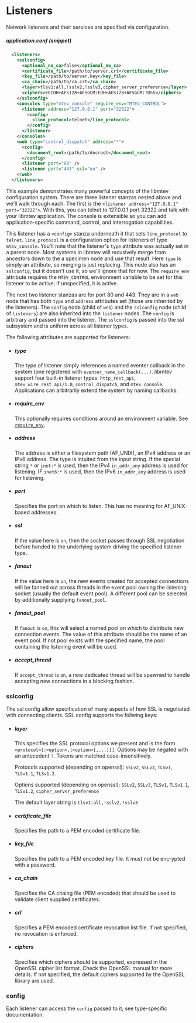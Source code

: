 # Listeners

Network listeners and their services are specified via configuration.

##### application.conf (snippet)

```xml
  <listeners>
    <sslconfig>
      <optional_no_ca>false</optional_no_ca>
      <certificate_file>/path/to/server.crt</certificate_file>
      <key_file>/path/to/server.key</key_file>
      <ca_chain>/path/to/ca.crt</ca_chain>
      <layer>tlsv1:all,!sslv2,!sslv3,cipher_server_preference</layer>
      <ciphers>EECDH+AES128+AESGCM:EDH+AES128+AESGCM:!DSS</ciphers>
    </sslconfig>
    <consoles type="mtev_console" require_env="MTEV_CONTROL">
      <listener address="127.0.0.1" port="32322">
        <config>
          <line_protocol>telnet</line_protocol>
        </config>
      </listener>
    </consoles>
    <web type="control_dispatch" address="*">
      <config>
        <document_root>/path/to/docroot</document_root>
      </config>
      <listener port="80" />
      <listener port="443" ssl="on" />
    </web>
  </listeners>
```

This example demonstrates many powerful concepts of the libmtev configuration system.
There are three listener stanzas nested above and we'll walk through each.  The first
is the `<listener address="127.0.0.1" port="32322">`.  With this, you can telnet to
127.0.0.1 port 32322 and talk with your libmtev application.  The console is extensible
so you can add application-specific command, control, and interrogation capabilities.

This listener has a `<config>` stanza underneath it that sets `line_protocol` to `telnet`.
`line_protocol` is a configuration option for listeners of type `mtev_console`.  You'll
note that the listener's `type` attribute was actually set in a parent node.  Most
systems in libmtev will recusively merge from ancestors down to the a specimen node
and use that result.  Here `type` is simply an attribute, so merging is just replacing.
This node also has an `sslconfig`, but it doesn't use it, so we'll ignore that for now.
The `require_env` attribute requires the `MTEV_CONTROL` environment variable to be set
for this listener to be active; if unspecified, it is active.

The next two listener stanzas are for port 80 and 443.  They are in a `web` node that has
both `type` and `address` attributes set (those are inherited by the listeners).  The
`config` node (child of `web`) and the `sslconfig` node (child of `listeners`) are also
inherited into the `listener` nodes.  The `config` is arbitrary and passed into the listener.
The `sslconfig` is passed into the ssl subsystem and is uniform across all listener types.

The following attributes are supported for listeners:

 * ##### type

   The type of listener simply references a named eventer callback in the system (one
   registered with `eventer_name_callback(...)`.  libmtev support four built-in listener
   types: `http_rest_api`, `mtev_wire_rest_api/1.0`, `control_dispatch`, and `mtev_console`.
   Applications can arbitrarily extend the system by naming callbacks.

 * ##### require_env

   This optionally requires conditions around an environment variable. See 
   [`require_env`](README.md#requireenv).

 * ##### address

   The address is either a filesystem path (AF_UNIX), an IPv4 address or an IPv6 address.
   The type is intuited from the input string.  If the special string `*` or `inet:*` is used,
   then the IPv4 `in_addr_any` address is used for listening. IF `inet6:*` is used, then the
   IPv6 `in_addr_any` address is used for listening.

 * ##### port

   Specifies the port on which to listen.  This has no meaning for AF_UNIX-based addresses.

 * ##### ssl

   If the value here is `on`, then the socket passes through SSL negotiation before handed
   to the underlying system driving the specified listener type.

 * ##### fanout

   If the value here is `on`, the new events created for accepted connections will be fanned
   out across threads in the event pool owning the listening socket (usually the default
   event pool).  A different pool can be selected by additionally supplying `fanout_pool`.

 * ##### fanout_pool

   If `fanout` is `on`, this will select a named pool on which to distribute new connection
   events.  The value of this attribute should be the name of an event pool.  If not pool
   exists with the specified name, the pool containing the listening event will be used.

 * ##### accept_thread

   If `accept_thread` is `on`, a new dedicated thread will be spawned to handle accepting
   new connections in a blocking fashion.

### sslconfig

The ssl config allow specification of many aspects of how SSL is negotiated with
connecting clients.  SSL config supports the follwing keys:

 * ##### layer

   This specifies the SSL protocol options we present and is the form `<protocol>[:<option>,[<option>[,...]]]`.
   Options may be negated with an antecedent `!`.  Tokens are matched case-insensitively.

   Protocols supported (depending on openssl): `SSLv2`, `SSLv3`, `TLSv1`, `TLSv1.1`, `TLSv1.2`. 

   Options supported (depending on openssl): `SSLv2`, `SSLv3`, `TLSv1`, `TLSv1.1`, `TLSv1.2`, `cipher_server_preference`

   The default layer string is `tlsv1:all,!sslv2,!sslv3`

 * ##### certificate_file

   Specifies the path to a PEM encoded certificate file.

 * ##### key_file

   Specifies the path to a PEM encoded key file.  It must not be encrypted with a password.

 * ##### ca_chain

   Specifies the CA chaing file (PEM encoded) that should be used to validate client supplied certificates.

 * ##### crl

   Specifies a PEM encoded certificate revocation list file.  If not specified, no revocation is enforced.

 * ##### ciphers

   Specifies which ciphers should be supported, expressed in the OpenSSL cipher
   list format.  Check the OpenSSL manual for more details.  If not specified, the
   default ciphers supported by the OpenSSL library are used.

### config

   Each listener can access the `config` passed to it; see type-specific documentation.

